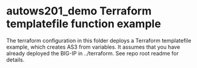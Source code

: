 # autows201_demo Terraform templatefile function example

The terraform configuration in this folder deploys a Terraform templatefile example, which creates AS3 from variables.  It assumes that you have already deployed the BIG-IP in ../terraform.  See repo root readme for details.